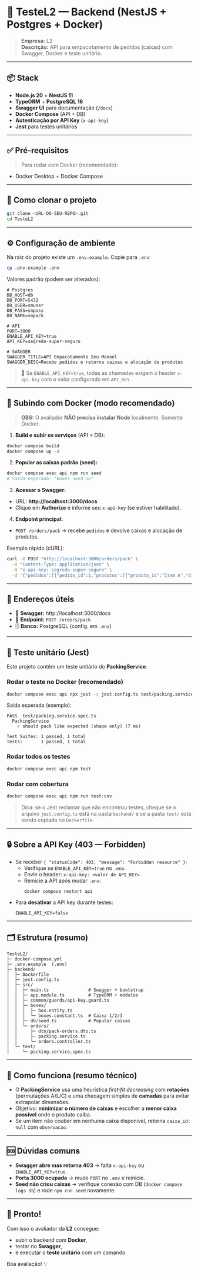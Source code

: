 # 🚀 TesteL2 — Backend (NestJS + Postgres + Docker)  

> **Empresa:** L2  
> **Descrição:** API para empacotamento de pedidos (caixas) com Swagger, Docker e teste unitário.  

---

## 📦 Stack
- **Node.js 20** + **NestJS 11**
- **TypeORM** + **PostgreSQL 16**
- **Swagger UI** para documentação (`/docs`)
- **Docker Compose** (API + DB)
- **Autenticação por API Key** (`x-api-key`)
- **Jest** para testes unitários

---

## ✅ Pré‑requisitos
> Para rodar com Docker (recomendado):
- Docker Desktop + Docker Compose
---

## 🧪 Como clonar o projeto
```bash
git clone <URL-DO-SEU-REPO>.git
cd TesteL2
```

---

## ⚙️ Configuração de ambiente
Na raiz do projeto existe um `.env.example`. Copie para `.env`:

```bash
cp .env.example .env
```

Valores padrão (podem ser alterados):
```dotenv
# Postgres
DB_HOST=db
DB_PORT=5432
DB_USER=smuser
DB_PASS=smpass
DB_NAME=smpack

# API
PORT=3000
ENABLE_API_KEY=true
API_KEY=segredo-super-seguro

# SWAGGER
SWAGGER_TITLE=API Empacotamento Seu Manoel
SWAGGER_DESC=Recebe pedidos e retorna caixas e alocação de produtos
```

> 🔐 Se `ENABLE_API_KEY=true`, todas as chamadas exigem o header `x-api-key` com o valor configurado em `API_KEY`.

---

## 🐳 Subindo com Docker (modo recomendado)

> **OBS:** O avaliador **NÃO precisa instalar Node** localmente. Somente Docker.

1) **Build e subir os serviços** (API + DB):
```bash
docker compose build
docker compose up -d
```

2) **Popular as caixas padrão (seed):**
```bash
docker compose exec api npm run seed
# Saída esperada: "Boxes seed ok"
```

3) **Acessar o Swagger:**
- URL: **http://localhost:3000/docs**
- Clique em **Authorize** e informe seu `x-api-key` (se estiver habilitado).

4) **Endpoint principal:**
- `POST /orders/pack` → recebe `pedidos` e devolve caixas e alocação de produtos.

Exemplo rápido (cURL):
```bash
curl -X POST "http://localhost:3000/orders/pack" \
  -H "Content-Type: application/json" \
  -H "x-api-key: segredo-super-seguro" \
  -d '{"pedidos":[{"pedido_id":1,"produtos":[{"produto_id":"Item A","dimensoes":{"altura":10,"largura":10,"comprimento":10}}]}]}'
```

---

## 🧭 Endereços úteis
- 📘 **Swagger:** http://localhost:3000/docs  
- 🔌 **Endpoint:** `POST /orders/pack`  
- 🗄️ **Banco:** PostgreSQL (config. em `.env`)

---

## 🧪 Teste unitário (Jest)

Este projeto contém um teste unitário do **PackingService**.

### Rodar o teste **no Docker** (recomendado)
```bash
docker compose exec api npx jest -c jest.config.ts test/packing.service.spec.ts
```

Saída esperada (exemplo):
```
PASS  test/packing.service.spec.ts
  PackingService
    ✓ should pack like expected (shape only) (7 ms)

Test Suites: 1 passed, 1 total
Tests:       1 passed, 1 total
```

### Rodar todos os testes
```bash
docker compose exec api npm test
```

### Rodar com cobertura
```bash
docker compose exec api npm run test:cov
```

> Dica: se o Jest reclamar que não encontrou testes, cheque se o arquivo `jest.config.ts` está na pasta `backend/` e se a pasta `test/` está sendo copiada no `Dockerfile`.

---

## 🔒 Sobre a API Key (403 — Forbidden)
- Se receber `{ "statusCode": 403, "message": "Forbidden resource" }`:
  - Verifique se `ENABLE_API_KEY=true` no `.env`.
  - Envie o header: `x-api-key: <valor de API_KEY>`.
  - Reinicie a API após mudar `.env`:
    ```bash
    docker compose restart api
    ```
- Para **desativar** a API key durante testes:
  ```dotenv
  ENABLE_API_KEY=false
  ```

---

## 🗂️ Estrutura (resumo)

```
TesteL2/
├─ docker-compose.yml
├─ .env.example  (.env)
├─ backend/
│  ├─ Dockerfile
│  ├─ jest.config.ts
│  ├─ src/
│  │  ├─ main.ts               # Swagger + bootstrap
│  │  ├─ app.module.ts         # TypeORM + módulos
│  │  ├─ common/guards/api-key.guard.ts
│  │  ├─ boxes/
│  │  │  ├─ box.entity.ts
│  │  │  └─ boxes.constant.ts  # Caixa 1/2/3
│  │  ├─ db/seed.ts            # Popular caixas
│  │  └─ orders/
│  │     ├─ dto/pack-orders.dto.ts
│  │     ├─ packing.service.ts
│  │     └─ orders.controller.ts
│  └─ test/
│     └─ packing.service.spec.ts
```

---

## 🧠 Como funciona (resumo técnico)
- O **PackingService** usa uma heurística *first‑fit decreasing* com **rotações** (permutações A/L/C) e uma checagem simples de **camadas** para evitar extrapolar dimensões.  
- Objetivo: **minimizar o número de caixas** e escolher a **menor caixa possível** onde o produto caiba.  
- Se um item não couber em nenhuma caixa disponível, retorna `caixa_id: null` com `observacao`.

---

## 🆘 Dúvidas comuns
- **Swagger abre mas retorna 403** → falta `x-api-key` ou `ENABLE_API_KEY=true`.  
- **Porta 3000 ocupada** → mude `PORT` no `.env` e reinicie.  
- **Seed não criou caixas** → verifique conexão com DB (`docker compose logs db`) e rode `npm run seed` novamente.

---

## 🏁 Pronto!
Com isso o avaliador da **L2** consegue:
- subir o backend com **Docker**,
- testar no **Swagger**,
- e executar o **teste unitário** com um comando.

Boa avaliação! ✨
